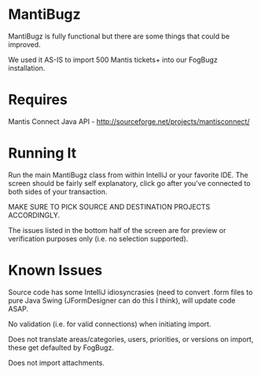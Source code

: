 MantiBugz
=========

MantiBugz is fully functional but there are some things that could be improved.

We used it AS-IS to import 500 Mantis tickets+ into our FogBugz installation.

Requires
========

Mantis Connect Java API - http://sourceforge.net/projects/mantisconnect/

Running It
==========

Run the main MantiBugz class from within IntelliJ or your favorite IDE. The screen should be fairly self explanatory, click go after you've connected to both sides of your transaction.

MAKE SURE TO PICK SOURCE AND DESTINATION PROJECTS ACCORDINGLY.

The issues listed in the bottom half of the screen are for preview or verification purposes only (i.e. no selection supported).

Known Issues
============

Source code has some IntelliJ idiosyncrasies (need to convert .form files to pure Java Swing (JFormDesigner can do this I think), will update code ASAP.

No validation (i.e. for valid connections) when initiating import.

Does not translate areas/categories, users, priorities, or versions on import, these get defaulted by FogBugz.

Does not import attachments.
